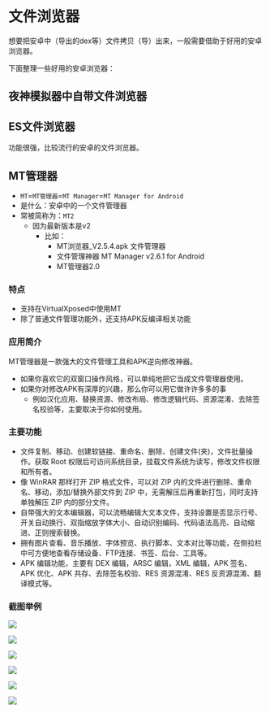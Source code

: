 # 文件浏览器

想要把安卓中（导出的dex等）文件拷贝（导）出来，一般需要借助于好用的安卓浏览器。

下面整理一些好用的安卓浏览器：

## 夜神模拟器中自带文件浏览器

## ES文件浏览器

功能很强，比较流行的安卓的文件浏览器。

## MT管理器

* `MT`=`MT管理器`=`MT Manager`=`MT Manager for Android`
* 是什么：安卓中的一个文件管理器
* 常被简称为：`MT2`
  * 因为最新版本是v2
    * 比如：
      * MT浏览器_V2.5.4.apk 文件管理器
      * 文件管理神器 MT Manager v2.6.1 for Android
      * MT管理器2.0

### 特点

* 支持在VirtualXposed中使用MT
* 除了普通文件管理功能外，还支持APK反编译相关功能

### 应用简介

MT管理器是一款强大的文件管理工具和APK逆向修改神器。

* 如果你喜欢它的双窗口操作风格，可以单纯地把它当成文件管理器使用。
* 如果你对修改APK有深厚的兴趣，那么你可以用它做许许多多的事
  * 例如汉化应用、替换资源、修改布局、修改逻辑代码、资源混淆、去除签名校验等，主要取决于你如何使用。

### 主要功能

* 文件复制、移动、创建软链接、重命名、删除、创建文件(夹)，文件批量操作。获取 Root 权限后可访问系统目录，挂载文件系统为读写，修改文件权限和所有者。
* 像 WinRAR 那样打开 ZIP 格式文件，可以对 ZIP 内的文件进行删除、重命名、移动，添加/替换外部文件到 ZIP 中，无需解压后再重新打包，同时支持单独解压 ZIP 内的部分文件。
* 自带强大的文本编辑器，可以流畅编辑大文本文件，支持设置是否显示行号、开关自动换行、双指缩放字体大小、自动识别编码、代码语法高亮、自动缩进、正则搜索替换。
* 拥有图片查看、音乐播放、字体预览、执行脚本、文本对比等功能，在侧拉栏中可方便地查看存储设备、FTP连接、书签、后台、工具等。
* APK 编辑功能，主要有 DEX 编辑，ARSC 编辑，XML 编辑，APK 签名、APK 优化、APK 共存、去除签名校验、RES 资源混淆、RES 反资源混淆、翻译模式等。

### 截图举例

![](../../assets/img/mt_file_storage_emulated.png)

![](../../assets/img/mt_manager_storage_ui.png)

![](../../assets/img/mt_file_common_operation.png)

![](../../assets/img/mt_hex_editor_ui.png)

![](../../assets/img/mt_viewer_xml_ui.png)

![](../../assets/img/mt_dex_file_editor.png)
